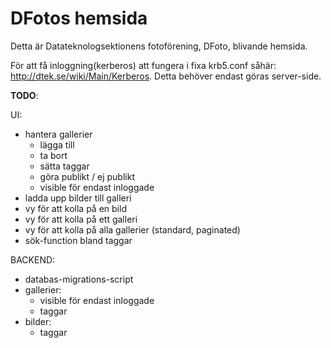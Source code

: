DFotos hemsida
===============

Detta är Datateknologsektionens fotoförening, DFoto, blivande hemsida.

För att få inloggning(kerberos) att fungera i fixa krb5.conf såhär: http://dtek.se/wiki/Main/Kerberos.
Detta behöver endast göras server-side.

**TODO**:

UI:
- hantera gallerier
    - lägga till
    - ta bort
    - sätta taggar
    - göra publikt / ej publikt
    - visible för endast inloggade
- ladda upp bilder till galleri
- vy för att kolla på en bild
- vy för att kolla på ett galleri
- vy för att kolla på alla gallerier (standard, paginated)
- sök-function bland taggar

BACKEND:
- databas-migrations-script
- gallerier:
    - visible för endast inloggade
    - taggar
- bilder:
    - taggar
